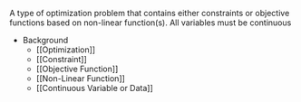 A type of optimization problem that contains either constraints or objective functions based on non-linear function(s). All variables must be continuous

- Background
	- [[Optimization]]
	- [[Constraint]]
	- [[Objective Function]]
	- [[Non-Linear Function]]
	- [[Continuous Variable or Data]]